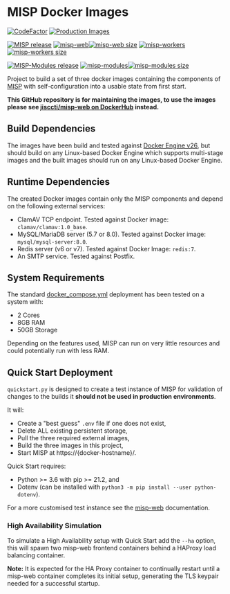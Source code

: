 <!--
SPDX-FileCopyrightText: 2023-2024 Jisc Services Limited
SPDX-FileContributor: Joe Pitt

SPDX-License-Identifier: GPL-3.0-only
-->
# MISP Docker Images

[![CodeFactor](https://www.codefactor.io/repository/github/jisccti/misp-docker/badge)](https://www.codefactor.io/repository/github/jisccti/misp-docker)
[![Production Images](https://github.com/jisccti/misp-docker/actions/workflows/production-images.yml/badge.svg)](https://github.com/jisccti/misp-docker/actions/workflows/production-images.yml)

[![MISP release](https://img.shields.io/github/v/release/MISP/MISP?logo=github&sort=semver&label=MISP%20(source))](https://github.com/MISP/MISP)
[![misp-web](https://img.shields.io/docker/v/jisccti/misp-web?sort=semver&logo=docker&label=misp-web)![misp-web size](https://img.shields.io/docker/image-size/jisccti/misp-web/latest?label=%20)](https://hub.docker.com/r/jisccti/misp-web)
[![misp-workers](https://img.shields.io/docker/v/jisccti/misp-workers?sort=semver&logo=docker&label=misp-workers)![misp-workers size](https://img.shields.io/docker/image-size/jisccti/misp-workers/latest?label=%20)](https://hub.docker.com/r/jisccti/misp-workers)

[![MISP-Modules release](https://img.shields.io/github/v/tag/MISP/misp-modules?logo=github&sort=semver&label=MISP-Modules%20(source))](https://github.com/MISP/misp-modules)
[![misp-modules](https://img.shields.io/docker/v/jisccti/misp-modules?sort=semver&logo=docker&label=misp-modules)![misp-modules size](https://img.shields.io/docker/image-size/jisccti/misp-modules/latest?label=%20)](https://hub.docker.com/r/jisccti/misp-modules)

Project to build a set of three docker images containing the components of
[MISP](https://github.com/MISP/MISP) with self-configuration into a usable state from first start.

**This GitHub repository is for maintaining the images, to use the images please see
[jisccti/misp-web on DockerHub](https://hub.docker.com/r/jisccti/misp-web) instead.**

## Build Dependencies

The images have been build and tested against
[Docker Engine v26]((https://docs.docker.com/engine/install/#server)), but should build on any
Linux-based Docker Engine which supports multi-stage images and the built images should run on any
Linux-based Docker Engine.

## Runtime Dependencies

The created Docker images contain only the MISP components and depend on the following external
services:

* ClamAV TCP endpoint. Tested against Docker image: `clamav/clamav:1.0_base`.
* MySQL/MariaDB server (5.7 or 8.0). Tested against Docker image: `mysql/mysql-server:8.0`.
* Redis server (v6 or v7). Tested against Docker Image: `redis:7`.
* An SMTP service. Tested against Postfix.

## System Requirements

The standard [docker_compose.yml](./docker-compose.yml) deployment has been tested on a system with:

* 2 Cores
* 8GB RAM
* 50GB Storage

Depending on the features used, MISP can run on very little resources and could potentially run with
less RAM.

## Quick Start Deployment

`quickstart.py` is designed to create a test instance of MISP for validation of changes to the
builds it **should not be used in production environments**.

It will:

* Create a "best guess" `.env` file if one does not exist,
* Delete ALL existing persistent storage,
* Pull the three required external images,
* Build the three images in this project,
* Start MISP at https://{docker-hostname}/.

Quick Start requires:

* Python >= 3.6 with pip >= 21.2, and
* Dotenv (can be installed with `python3 -m pip install --user python-dotenv`).

For a more customised test instance see the [misp-web](./docs/misp-web.md) documentation.

### High Availability Simulation

To simulate a High Availability setup with Quick Start add the `--ha` option, this will spawn two
misp-web frontend containers behind a HAProxy load balancing container.

**Note:** It is expected for the HA Proxy container to continually restart until a misp-web
container completes its initial setup, generating the TLS keypair needed for a successful startup.
